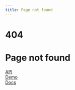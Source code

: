 ```yaml
---
title: Page not found
---
```


<div class="d-flex flex-column align-items-center">
    <h1 class="mb-0">404</h1>
    <h1 class="h2 text-muted">Page not found</h1>
    <div class="d-flex flex-row justify-content-center align-items-center">
        <a class="text-decoration-none" href="https://alexnoddings.github.io/Tyne/api/">API</a>
        <div class="vr mx-3"></div>
        <a class="text-decoration-none" href="https://alexnoddings.github.io/Tyne/demo/">Demo</a>
        <div class="vr mx-3"></div>
        <a class="text-decoration-none" href="https://alexnoddings.github.io/Tyne/docs">Docs</a>
    </div>
</div>
